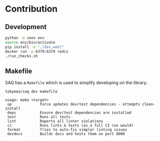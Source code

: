 # Contribution

## Development
```sh
python -m venv env
source env/bin/activate
pip install -e ".[dev,web]"
docker run -p 6379:6379 redis
./run_checks.sh
```

## Makefile
SAQ has a `Makefile` which is used to simplify developing on the library:

```text
tobymao/saq dev makefile

usage: make <target>
 up             Force updates dev/test dependencies - attempts clean-install
 deps           Ensure dev/test dependencies are installed
 test           Runs all tests
 lint           Reports all linter violations
 ci             Runs lints & tests (as a full CI run would)
 format         Tries to auto-fix simpler linting issues
 devdocs        Builds docs and hosts them on port 8000
```
